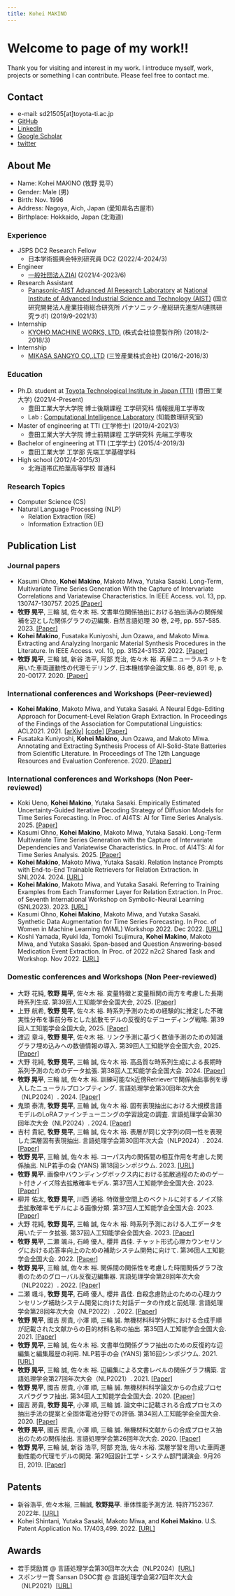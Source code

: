 ```yaml
---
title: Kohei MAKINO
---
```

# Welcome to page of my work!!
Thank you for visiting and interest in my work. I introduce myself, work, projects or something I can contribute.
Please feel free to contact me.

## Contact

- e-mail: sd21505\[at\]toyota-ti.ac.jp
- [GitHub](https://github.com/bowdbeg)
- [LinkedIn](https://www.linkedin.com/in/kohei-makino/)
- [Google Scholar](https://scholar.google.com/citations?user=SVObobAAAAAJ)
- [twitter](https://twitter.com/KoheiMAKINO2)

## About Me

- Name: Kohei MAKINO \(牧野 晃平\)
- Gender: Male \(男\)
- Birth: Nov. 1996
- Address: Nagoya, Aich, Japan \(愛知県名古屋市\)
- Birthplace: Hokkaido, Japan \(北海道\)

### Experience
- JSPS DC2 Research Fellow
  - 日本学術振興会特別研究員 DC2 \(2022/4-2024/3\)
- Engineer
  - [一般社団法人ZIAI](https://ziai.jp/) \(2021/4-2023/6\)
- Research Assistant
  - [Panasonic-AIST Advanced AI Research Laboratory](https://unit.aist.go.jp/pana-aaicrl/) at [National Institute of Advanced Industrial Science and Technology (AIST)](https://www.aist.go.jp/) \(国立研究開発法人産業技術総合研究所 パナソニック-産総研先進型AI連携研究ラボ\) \(2019/9-2021/3\)
- Internship
  - [KYOHO MACHINE WORKS, LTD.](http://www.kyoho-ss.co.jp/) \(株式会社協豊製作所\) \(2018/2-2018/3\)
- Internship
  - [MIKASA SANGYO CO,.LTD](https://www.mikasas.com/) \(三笠産業株式会社\) \(2016/2-2016/3\)

### Education
- Ph.D. student at [Toyota Technological Institute in Japan (TTI)](https://www.toyota-ti.ac.jp/) \(豊田工業大学\) \(2021/4-Present\)
  - 豊田工業大学大学院 博士後期課程 工学研究科 情報援用工学専攻
  - Lab : [Computational Intelligence Laboratory](https://tticoin.wordpress.com/) \(知能数理研究室\)
- Master of engineering at TTI \(工学修士\) (2019/4-2021/3)
  - 豊田工業大学大学院 博士前期課程 工学研究科 先端工学専攻
- Bachelor of engineering at TTI \(工学学士\) (2015/4-2019/3)
  - 豊田工業大学 工学部 先端工学基礎学科
- High school \(2012/4-2015/3\)
  - 北海道帯広柏葉高等学校 普通科

### Research Topics

- Computer Science \(CS\)
- Natural Language Processing \(NLP\)
  - Relation Extraction \(RE\)
  - Information Extraction \(IE\)

## Publication List

### Journal papers
- Kasumi Ohno, **Kohei Makino**, Makoto Miwa, Yutaka Sasaki. Long-Term, Multivariate Time Series Generation With the Capture of Intervariate Correlations and Variatewise Characteristics. In IEEE Access. vol. 13, pp. 130747-130757. 2025.[\[Paper\]](https://doi.org/10.1109/ACCESS.2025.3590728)
- **牧野 晃平**, 三輪 誠, 佐々木 裕. 文書単位関係抽出における抽出済みの関係候補を辺とした関係グラフの辺編集. 自然言語処理 30 巻, 2号, pp. 557-585. 2023. [\[Paper\]](https://doi.org/10.5715/jnlp.30.557)
- **Kohei Makino**, Fusataka Kuniyoshi, Jun Ozawa, and Makoto Miwa. Extracting and Analyzing Inorganic Material Synthesis Procedures in the Literature. In IEEE Access. vol. 10, pp. 31524-31537. 2022. [\[Paper\]](https://doi.org/10.1109/ACCESS.2022.3160201)
- **牧野 晃平**, 三輪 誠, 新谷 浩平, 阿部 充治, 佐々木 裕. 再帰ニューラルネットを用いた車両運動性の代理モデリング. 日本機械学会論文集. 86 巻, 891 号, p. 20-00177. 2020. [\[Paper\]](https://www.jstage.jst.go.jp/article/transjsme/86/891/86_20-00177/_article/-char/ja)

### International conferences and Workshops (Peer-reviewed)
- **Kohei Makino**, Makoto Miwa, and Yutaka Sasaki. A Neural Edge-Editing Approach for Document-Level Relation Graph Extraction. In Proceedings of the Findings of the Association for Computational Linguistics: ACL2021. 2021. [\[arXiv\]](https://arxiv.org/abs/2106.09900) [\[code\]](https://github.com/tti-coin/edge-editing) [\[Paper\]](https://aclanthology.org/2021.findings-acl.234/)
- Fusataka Kuniyoshi, **Kohei Makino**, Jun Ozawa, and Makoto Miwa. Annotating and Extracting Synthesis Process of All-Solid-State Batteries from Scientific Literature. In Proceedings of The 12th Language Resources and Evaluation Conference. 2020. [\[Paper\]](https://www.aclweb.org/anthology/2020.lrec-1.239/)

### International conferences and Workshops (Non Peer-reviewed)
- Koki Ueno, **Kohei Makino**, Yutaka Sasaki. Empirically Estimated Uncertainty-Guided Iterative Decoding Strategy of Diffusion Models for Time Series Forecasting. In Proc. of AI4TS: AI for Time Series Analysis. 2025. [\[Paper\]](https://github.com/AI4TS/AI4TS.github.io/blob/main/Camera_ready_IJCAI2025/3.IJCAI2025_WorkShop.pdf)
- Kasumi Ohno, **Kohei Makino**, Makoto Miwa, Yutaka Sasaki. Long-Term Multivariate Time Series Generation with the Capture of Intervariate Dependencies and Variatewise Characteristics. In Proc. of AI4TS: AI for Time Series Analysis. 2025. [\[Paper\]](https://github.com/AI4TS/AI4TS.github.io/blob/main/Camera_ready_IJCAI2025/9.IJCAI2025_AI4TS_v2.pdf)
- **Kohei Makino**, Makoto Miwa, Yutaka Sasaki. Relation Instance Prompts with End-to-End Trainable Retrievers for Relation Extraction. In SNL2024. 2024. [\[URL\]](https://www.airc.aist.go.jp/snl/program2024.html)
- **Kohei Makino**, Makoto Miwa, and Yutaka Sasaki. Referring to Training Examples from Each Transformer Layer for Relation Extraction. In Proc. of Seventh International Workshop on Symbolic-Neural Learning (SNL2023). 2023. [\[URL\]](https://liat-aip.sakura.ne.jp/snl2023/program.html)
- Kasumi Ohno, **Kohei Makino**, Makoto Miwa, and Yutaka Sasaki. Synthetic Data Augmentation for Time Series Forecasting. In Proc. of Women in Machine Learning (WiML) Workshop 2022. Dec 2022. [\[URL\]](https://sites.google.com/view/wiml2022/program)
- Koshi Yamada, Ryuki Ida, Tomoki Tsujimura, **Kohei Makino**, Makoto Miwa, and Yutaka Sasaki. Span-based and Question Answering-based Medication Event Extraction. In Proc. of 2022 n2c2 Shared Task and Workshop. Nov 2022. [\[URL\]](https://n2c2.dbmi.hms.harvard.edu/2022-amia-workshop)

### Domestic conferences and Workshops (Non Peer-reviewed)
- 大野 花純, **牧野 晃平**, 佐々木 裕. 変量特徴と変量相関の両方を考慮した長期時系列生成. 第39回人工知能学会全国大会, 2025. [\[Paper\]](https://doi.org/10.11517/pjsai.JSAI2025.0_2S1GS205)
- 上野 航希, **牧野 晃平**, 佐々木 裕. 時系列予測のための経験的に推定した不確実性分布を事前分布とした拡散モデルの反復的なデコーディング戦略. 第39回人工知能学会全国大会, 2025. [\[Paper\]](https://doi.org/10.11517/pjsai.JSAI2025.0_3Win526)
- 渡辺 章斗, **牧野 晃平**, 佐々木 裕. リンク予測に基づく数値予測のための知識グラフ埋め込みへの数値情報の導入. 第39回人工知能学会全国大会, 2025. [\[Paper\]](https://doi.org/10.11517/pjsai.JSAI2025.0_2Win525)
- 大野 花純, **牧野 晃平**, 三輪 誠, 佐々木 裕. 高品質な時系列生成による長期時系列予測のためのデータ拡張. 第38回人工知能学会全国大会. 2024. [\[Paper\]](https://doi.org/10.11517/pjsai.JSAI2024.0_4Xin263)
- **牧野 晃平**, 三輪 誠, 佐々木 裕. 訓練可能なk近傍Retrieverで関係抽出事例を導入したニューラルプロンプティング. 言語処理学会第30回年次大会（NLP2024）. 2024. [\[Paper\]](https://www.anlp.jp/proceedings/annual_meeting/2024/pdf_dir/P10-10.pdf)
- 鬼頭 泰清, **牧野 晃平**, 三輪 誠, 佐々木 裕. 固有表現抽出における大規模言語モデルのLoRAファインチューニングの学習設定の調査. 言語処理学会第30回年次大会（NLP2024）. 2024. [\[Paper\]](https://www.anlp.jp/proceedings/annual_meeting/2024/pdf_dir/A3-5.pdf)
- 吉村 貴紀, **牧野 晃平**, 三輪 誠, 佐々木 裕. 表層が同じ文字列の同一性を表現した深層固有表現抽出. 言語処理学会第30回年次大会（NLP2024）. 2024. [\[Paper\]](https://www.anlp.jp/proceedings/annual_meeting/2024/pdf_dir/P10-24.pdf)
- **牧野 晃平**, 三輪 誠, 佐々木 裕. コーパス内の関係間の相互作用を考慮した関係抽出. NLP若手の会 (YANS) 第18回シンポジウム. 2023. [\[URL\]](https://yans.anlp.jp/entry/yans2023program)
- **牧野 晃平**. 画像中バウンディングボックス内における拡散過程のためのゲート付きノイズ除去拡散確率モデル. 第37回人工知能学会全国大会. 2023. [\[Paper\]](https://doi.org/10.11517/pjsai.JSAI2023.0_3Xin434)
- 柳井 佑太, **牧野 晃平**, 川西 通裕. 特徴量空間上のベクトルに対するノイズ除去拡散確率モデルによる画像分類. 第37回人工知能学会全国大会. 2023. [\[Paper\]](https://doi.org/10.11517/pjsai.JSAI2023.0_4Xin132)
- 大野 花純, **牧野 晃平**, 三輪 誠, 佐々木 裕. 時系列予測における人工データを用いたデータ拡張. 第37回人工知能学会全国大会. 2023. [\[Paper\]](https://doi.org/10.11517/pjsai.JSAI2023.0_4E2GS204)
- **牧野 晃平**, 二瀬 颯斗, 石崎 優人, 櫻井 昌佳. チャット形式心理カウンセリングにおける応答率向上のための補助システム開発に向けて. 第36回人工知能学会全国大会. 2022. [\[Paper\]](https://doi.org/10.11517/pjsai.JSAI2022.0_3Yin246)
- **牧野 晃平**, 三輪 誠, 佐々木 裕. 関係間の関係性を考慮した時間関係グラフ改善のためのグローバル反復辺編集器. 言語処理学会第28回年次大会（NLP2022）. 2022. [\[Paper\]](https://www.anlp.jp/proceedings/annual_meeting/2022/pdf_dir/C4-4.pdf)
- 二瀬 颯斗, **牧野 晃平**, 石崎 優人, 櫻井 昌佳. 自殺念慮防止のための心理カウンセリング補助システム開発に向けた対話データの作成と前処理. 言語処理学会第28回年次大会（NLP2022）. 2022. [\[Paper\]](https://www.anlp.jp/proceedings/annual_meeting/2022/pdf_dir/PT2-15.pdf)
- **牧野 晃平**, 國吉 房貴, 小澤 順, 三輪 誠. 無機材料科学分野における合成手順が記載された文献からの目的材料名称の抽出. 第35回人工知能学会全国大会. 2021. [\[Paper\]](https://doi.org/10.11517/pjsai.JSAI2021.0_2Xin516)
- **牧野 晃平**, 三輪 誠, 佐々木 裕. 文書単位関係グラフ抽出のための反復的な辺編集と編集履歴の利用. NLP若手の会 (YANS) 第16回シンポジウム. 2021.  [\[URL\]](https://yans.anlp.jp/entry/yans2021program)
- **牧野 晃平**, 三輪 誠, 佐々木 裕. 辺編集による文書レベルの関係グラフ構築. 言語処理学会第27回年次大会（NLP2021）. 2021. [\[Paper\]](https://www.anlp.jp/proceedings/annual_meeting/2021/pdf_dir/C8-3.pdf)
- **牧野 晃平**, 國吉 房貴, 小澤 順, 三輪 誠. 無機材料科学論文からの合成プロセスパラグラフ抽出. 第34回人工知能学会全国大会. 2020.  [\[Paper\]](https://doi.org/10.11517/pjsai.JSAI2020.0_4Rin112)
- 國吉 房貴, **牧野 晃平**, 小澤 順, 三輪 誠. 論文中に記載される合成プロセスの抽出手法の提案と全固体電池分野での評価. 第34回人工知能学会全国大会. 2020.  [\[Paper\]](https://doi.org/10.11517/pjsai.JSAI2020.0_3Rin460)
- **牧野 晃平**, 國吉 房貴, 小澤 順, 三輪 誠. 無機材料文献からの合成プロセス抽出のための関係抽出. 言語処理学会第26回年次大会. 2020.  [\[Paper\]](https://www.anlp.jp/proceedings/annual_meeting/2020/pdf_dir/G4-2.pdf)
- **牧野 晃平**, 三輪 誠, 新谷 浩平, 阿部 充浩, 佐々木裕. 深層学習を用いた車両運動性能の代理モデルの開発. 第29回設計工学・システム部門講演会. 9月26日, 2019.  [\[Paper\]](https://doi.org/10.1299/jsmedsd.2019.29.2209)

## Patents
- 新谷浩平, 佐々木裕, 三輪誠, **牧野晃平**. 車体性能予測方法. 特許7152367. 2022年.  [\[URL\]](https://www.j-platpat.inpit.go.jp/c1800/PU/JP-2021-022310/07D921FDC07CC9425F69C65F313B150DAC32E78436EEAF604240E7923777C606/11/ja)
- Kohei Shintani, Yutaka Sasaki, Makoto Miwa, and **Kohei Makino**. U.S. Patent Application No. 17/403,499. 2022. [\[URL\]](https://patents.google.com/patent/US20220050944A1/en)

## Awards
- 若手奨励賞 @ 言語処理学会第30回年次大会（NLP2024）[\[URL\]](https://www.anlp.jp/nlp2024/award.html)
- スポンサー賞 Sansan DSOC賞 @ 言語処理学会第27回年次大会（NLP2021）[\[URL\]](https://www.anlp.jp/nlp2021/award.html)
